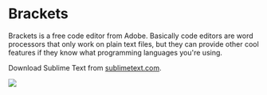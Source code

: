 # Brackets

Brackets is a free code editor from Adobe. Basically code editors are word processors that only work on plain text files, but they can provide other cool features if they know what programming languages you're using.

Download Sublime Text from [sublimetext.com](http://sublimetext.com/).

![](/assets/download-brackets.png)

